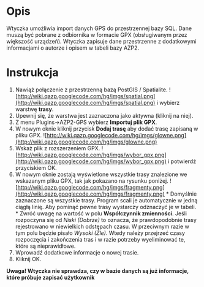 # Opis #

Wtyczka umożliwia import danych GPS do przestrzennej bazy SQL. Dane muszą być pobrane z odbiornika w formacie GPX (obsługiwanym przez większość urządzeń). Wtyczka zapisuje dane przestrzenne z dodatkowymi informacjami o autorze i opisem w tabeli bazy AZP2.


# Instrukcja #
  1. Nawiąż połączenie z przestrzenną bazą PostGIS / Spatialite.
![http://wiki.qazp.googlecode.com/hg/imgs/spatial.png](http://wiki.qazp.googlecode.com/hg/imgs/spatial.png) i wybierz warstwę **trasy**.
  1. Upewnij się, że warstwa jest zaznaczona jako aktywna (kliknij na niej).
  1. Z menu Plugins->AZP2-GPS wybierz **Importuj plik GPX**.
  1. W nowym oknie kliknij przycisk **Dodaj trasę** aby dodać trasę zapisaną w pliku GPX.
![http://wiki.qazp.googlecode.com/hg/imgs/glowne.png](http://wiki.qazp.googlecode.com/hg/imgs/glowne.png)
  1. Wskaż plik z rozszerzeniem GPX.
![http://wiki.qazp.googlecode.com/hg/imgs/wybor_gpx.png](http://wiki.qazp.googlecode.com/hg/imgs/wybor_gpx.png)
i potwierdź przyciskiem OK.
  1. W nowym oknie zostają wyświetlone wszystkie trasy znalezione we wskazanym pliku GPX, tak jak pokazano na rysunku poniżej.
![http://wiki.qazp.googlecode.com/hg/imgs/fragmenty.png](http://wiki.qazp.googlecode.com/hg/imgs/fragmenty.png)
    * Domyślnie zaznaczone są wszystkie trasy. Program scali je automatycznie w jedną ciągłą linię. Aby pominąć pewne trasy wystarczy odznaczyć je w tabeli.
    * Zwróć uwagę na wartość w polu **Współczynnik zmienności**. Jeśli rozpoczyna się od _Niski (Dobrze)_ to oznacza, że prawdopodobnie trasy rejestrowano w niewielkich odstępach czasu. W przeciwnym razie w tym polu będzie pisało _Wysoki (Źle)_. Wtedy należy przejrzeć czasy rozpoczęcia i zakończenia tras i w razie potrzeby wyeliminować te, które są nieprawidłowe.
  1. Wprowadź dodatkowe informacje o nowej trasie.
  1. Kliknij OK.

**Uwaga! Wtyczka nie sprawdza, czy w bazie danych są już informacje, które próbuje zapisać użytkownik**